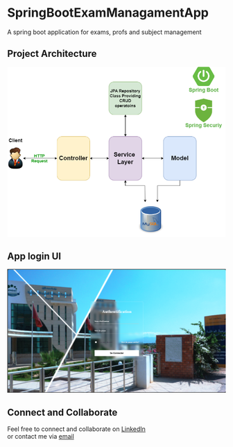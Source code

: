 # SpringBootExamManagamentApp
A spring boot application for exams, profs and subject management

## Project Architecture

![image](src/screenshots/SpringBootArchiticture.png)

## App login UI 

![image](src/screenshots/screen.png)


## Connect and Collaborate

Feel free to connect and collaborate on [LinkedIn](https://linkedin.com/in/lokmane-akkouh)<br>
or contact me via [email](mailto:lokmaneakkouh10@gmail.com)

